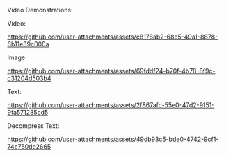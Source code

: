 Video Demonstrations:

Video: 

https://github.com/user-attachments/assets/c8178ab2-68e5-49a1-8878-6b11e39c000a

Image:

https://github.com/user-attachments/assets/69fddf24-b70f-4b78-8f9c-c31204d503b4

Text:

https://github.com/user-attachments/assets/2f867afc-55e0-47d2-9151-9fa571235cd5

Decompress Text:

https://github.com/user-attachments/assets/49db93c5-bde0-4742-9cf1-74c750de2665
